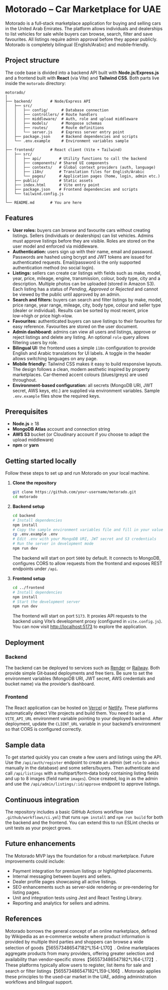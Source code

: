 # Motorado – Car Marketplace for UAE

Motorado is a full‑stack marketplace application for buying and selling cars in the United Arab Emirates.  The platform allows individuals and dealerships to list vehicles for sale while buyers can browse, search, filter and save favourites.  All listings require admin approval before they appear publicly.  Motorado is completely bilingual (English/Arabic) and mobile‑friendly.

## Project structure

The code base is divided into a backend API built with **Node.js**/**Express.js** and a frontend built with **React** (via Vite) and **Tailwind CSS**.  Both parts live inside the `motorado` directory:

```text
motorado/
│
├── backend/        # Node/Express API
│   ├── src/
│   │   ├── config/      # Database connection
│   │   ├── controllers/ # Route handlers
│   │   ├── middleware/  # Auth, role and upload middleware
│   │   ├── models/      # Mongoose schemas
│   │   ├── routes/      # Route definitions
│   │   └── server.js    # Express server entry point
│   ├── package.json     # Backend dependencies and scripts
│   └── .env.example     # Environment variables sample
│
├── frontend/       # React client (Vite + Tailwind)
│   ├── src/
│   │   ├── api/        # Utility functions to call the backend
│   │   ├── components/ # Shared UI components
│   │   ├── contexts/   # Global context providers (auth, language)
│   │   ├── i18n/       # Translation files for English/Arabic
│   │   └── pages/      # Application pages (home, login, admin etc.)
│   ├── public/         # Static assets
│   ├── index.html      # Vite entry point
│   ├── package.json    # Frontend dependencies and scripts
│   └── tailwind.config.js
│
└── README.md       # You are here
```

## Features

- **User roles:** buyers can browse and favourite cars without creating listings.  Sellers (individuals or dealerships) can list vehicles.  Admins must approve listings before they are visible.  Roles are stored on the user model and enforced via middleware.
- **Authentication:** users sign up with their name, email and password.  Passwords are hashed using bcrypt and JWT tokens are issued for authenticated requests.  Email/password is the only supported authentication method (no social login).
- **Listings:** sellers can create car listings with fields such as make, model, year, price, mileage, engine, transmission, colour, body type, city and a description.  Multiple photos can be uploaded (stored in Amazon S3).  Each listing has a status of *Pending*, *Approved* or *Rejected* and cannot be viewed by the public until approved by an admin.
- **Search and filters:** buyers can search and filter listings by make, model, price range, year range, mileage, city, body type, colour and seller type (dealer or individual).  Results can be sorted by most recent, price low→high or price high→low.
- **Favourites:** authenticated buyers can save listings to their favourites for easy reference.  Favourites are stored on the user document.
- **Admin dashboard:** admins can view all users and listings, approve or reject listings and delete any listing.  An optional `role` query allows filtering users by role.
- **Bilingual UI:** the frontend uses a simple `i18n` configuration to provide English and Arabic translations for UI labels.  A toggle in the header allows switching languages on any page.
- **Mobile friendly:** Tailwind CSS makes it easy to build responsive layouts.  The design follows a clean, modern aesthetic inspired by property marketplaces.  Car‑themed accent colours (blues/greys) are used throughout.
- **Environment‑based configuration:** all secrets (MongoDB URI, JWT secret, AWS keys, etc.) are supplied via environment variables.  Sample `.env.example` files show the required keys.

## Prerequisites

- **Node.js** ≥ 18
- **MongoDB Atlas** account and connection string
- **AWS S3** bucket (or Cloudinary account if you choose to adapt the upload middleware)
- **npm** or **yarn**

## Getting started locally

Follow these steps to set up and run Motorado on your local machine.

1. **Clone the repository**

   ```bash
   git clone https://github.com/your‑username/motorado.git
   cd motorado
   ```

2. **Backend setup**

   ```bash
   cd backend
   # Install dependencies
   npm install
   # Copy the sample environment variables file and fill in your values
   cp .env.example .env
   # Edit .env with your MongoDB URI, JWT secret and S3 credentials
   # Run the server in development mode
   npm run dev
   ```

   The backend will start on port `5000` by default.  It connects to MongoDB, configures CORS to allow requests from the frontend and exposes REST endpoints under `/api`.

3. **Frontend setup**

   ```bash
   cd ../frontend
   # Install dependencies
   npm install
   # Start the development server
   npm run dev
   ```

   The frontend will start on port `5173`.  It proxies API requests to the backend using Vite’s development proxy (configured in `vite.config.js`).  You can now visit [http://localhost:5173](http://localhost:5173) to explore the application.

## Deployment

### Backend

The backend can be deployed to services such as [Render](https://render.com) or [Railway](https://railway.app).  Both provide simple Git‑based deployments and free tiers.  Be sure to set the environment variables (MongoDB URI, JWT secret, AWS credentials and bucket name) via the provider’s dashboard.

### Frontend

The React application can be hosted on [Vercel](https://vercel.com) or [Netlify](https://www.netlify.com).  These platforms automatically detect Vite projects and build them.  You need to set a `VITE_API_URL` environment variable pointing to your deployed backend.  After deployment, update the `CLIENT_URL` variable in your backend’s environment so that CORS is configured correctly.

## Sample data

To get started quickly you can create a few users and listings using the API.  Use the `/api/auth/register` endpoint to create an admin (set `role` to `admin` manually in the database) and some sellers/buyers.  Then authenticate and call `/api/listings` with a multipart/form‑data body containing listing fields and up to 8 images (field name `images`).  Once created, log in as the admin and use the `/api/admin/listings/:id/approve` endpoint to approve listings.

## Continuous integration

The repository includes a basic GitHub Actions workflow (see `.github/workflows/ci.yml`) that runs `npm install` and `npm run build` for both the backend and the frontend.  You can extend this to run ESLint checks or unit tests as your project grows.

## Future enhancements

The Motorado MVP lays the foundation for a robust marketplace.  Future improvements could include:

- Payment integration for premium listings or highlighted placements.
- Internal messaging between buyers and sellers.
- Dealer profile pages showcasing all active listings.
- SEO enhancements such as server‑side rendering or pre‑rendering for listing pages.
- Unit and integration tests using Jest and React Testing Library.
- Reporting and analytics for sellers and admins.

## References

Motorado borrows the general concept of an online marketplace, defined by Wikipedia as an e‑commerce website where product information is provided by multiple third parties and shoppers can browse a wide selection of goods【565573486547182†L154-L170】.  Online marketplaces aggregate products from many providers, offering greater selection and availability than vendor‑specific stores【565573486547182†L164-L172】.  These platforms typically allow users to register, list items for sale and search or filter listings【565573486547182†L159-L166】.  Motorado applies these principles to the used‑car market in the UAE, adding administration workflows and bilingual support.